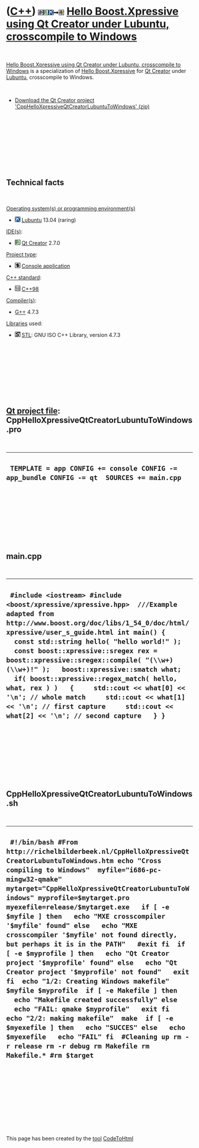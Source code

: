 



 

 

 

 

 

([C++](Cpp.htm)) ![Boost](PicBoost.png)![Qt Creator](PicQtCreator.png)![Lubuntu](PicLubuntu.png)![To](PicTo.png)![Windows](PicWindows.png) [Hello Boost.Xpressive using Qt Creator under Lubuntu, crosscompile to Windows](CppHelloXpressiveQtCreatorLubuntuToWindows.htm)
==========================================================================================================================================================================================================================================================================

 

[Hello Boost.Xpressive using Qt Creator under Lubuntu, crosscompile to
Windows](CppHelloXpressiveQtCreatorLubuntuToWindows.htm) is a
specialization of [Hello Boost.Xpressive](CppHelloXpressive.htm) for [Qt
Creator](CppQtCreator.htm) under [Lubuntu](CppLubuntu.htm), crosscompile
to Windows.

 

-   [Download the Qt Creator project
    'CppHelloXpressiveQtCreatorLubuntuToWindows' (zip)](CppHelloXpressiveQtCreatorLubuntuToWindows.htm)

 

 

 

 

 

Technical facts
---------------

 

[Operating system(s) or programming environment(s)](CppOs.htm)

-   ![Lubuntu](PicLubuntu.png) [Lubuntu](CppLubuntu.htm) 13.04 (raring)

[IDE(s)](CppIde.htm):

-   ![Qt Creator](PicQtCreator.png) [Qt Creator](CppQtCreator.htm) 2.7.0

[Project type](CppQtProjectType.htm):

-   ![console](PicConsole.png) [Console
    application](CppConsoleApplication.htm)

[C++ standard](CppStandard.htm):

-   ![C++98](PicCpp98.png) [C++98](Cpp98.htm)

[Compiler(s)](CppCompiler.htm):

-   [G++](CppGpp.htm) 4.7.3

[Libraries](CppLibrary.htm) used:

-   ![STL](PicStl.png) [STL](CppStl.htm): GNU ISO C++ Library, version
    4.7.3

 

 

 

 

 

[Qt project file](CppQtProjectFile.htm): CppHelloXpressiveQtCreatorLubuntuToWindows.pro
---------------------------------------------------------------------------------------

 

  --------------------------------------------------------------------------------------------
  ` TEMPLATE = app CONFIG += console CONFIG -= app_bundle CONFIG -= qt  SOURCES += main.cpp`
  --------------------------------------------------------------------------------------------

 

 

 

 

 

main.cpp
--------

 

  -------------------------------------------------------------------------------------------------------------------------------------------------------------------------------------------------------------------------------------------------------------------------------------------------------------------------------------------------------------------------------------------------------------------------------------------------------------------------------------------------------------------------------------------------------------------------------------------
  ` #include <iostream> #include <boost/xpressive/xpressive.hpp>  ///Example adapted from http://www.boost.org/doc/libs/1_54_0/doc/html/xpressive/user_s_guide.html int main() {   const std::string hello( "hello world!" );    const boost::xpressive::sregex rex = boost::xpressive::sregex::compile( "(\\w+) (\\w+)!" );   boost::xpressive::smatch what;    if( boost::xpressive::regex_match( hello, what, rex ) )   {     std::cout << what[0] << '\n'; // whole match     std::cout << what[1] << '\n'; // first capture     std::cout << what[2] << '\n'; // second capture   } }`
  -------------------------------------------------------------------------------------------------------------------------------------------------------------------------------------------------------------------------------------------------------------------------------------------------------------------------------------------------------------------------------------------------------------------------------------------------------------------------------------------------------------------------------------------------------------------------------------------

 

 

 

 

 

CppHelloXpressiveQtCreatorLubuntuToWindows.sh
---------------------------------------------

 

  ------------------------------------------------------------------------------------------------------------------------------------------------------------------------------------------------------------------------------------------------------------------------------------------------------------------------------------------------------------------------------------------------------------------------------------------------------------------------------------------------------------------------------------------------------------------------------------------------------------------------------------------------------------------------------------------------------------------------------------------------------------------------------------------------------------------------------------------------------------------------------------------------------------------------------------------------------------------------------------
  ` #!/bin/bash #From http://richelbilderbeek.nl/CppHelloXpressiveQtCreatorLubuntuToWindows.htm echo "Cross compiling to Windows"  myfile="i686-pc-mingw32-qmake" mytarget="CppHelloXpressiveQtCreatorLubuntuToWindows" myprofile=$mytarget.pro myexefile=release/$mytarget.exe   if [ -e $myfile ] then   echo "MXE crosscompiler '$myfile' found" else   echo "MXE crosscompiler '$myfile' not found directly, but perhaps it is in the PATH"   #exit fi  if [ -e $myprofile ] then   echo "Qt Creator project '$myprofile' found" else   echo "Qt Creator project '$myprofile' not found"   exit fi  echo "1/2: Creating Windows makefile" $myfile $myprofile  if [ -e Makefile ] then   echo "Makefile created successfully" else   echo "FAIL: qmake $myprofile"   exit fi  echo "2/2: making makefile"  make  if [ -e $myexefile ] then   echo "SUCCES" else   echo $myexefile   echo "FAIL" fi  #Cleaning up rm -r release rm -r debug rm Makefile rm Makefile.* #rm $target`
  ------------------------------------------------------------------------------------------------------------------------------------------------------------------------------------------------------------------------------------------------------------------------------------------------------------------------------------------------------------------------------------------------------------------------------------------------------------------------------------------------------------------------------------------------------------------------------------------------------------------------------------------------------------------------------------------------------------------------------------------------------------------------------------------------------------------------------------------------------------------------------------------------------------------------------------------------------------------------------------

 

 

 

 

 





 




This page has been created by the [tool](Tools.htm)
[CodeToHtml](ToolCodeToHtml.htm)
